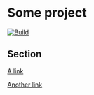 <!-- remark-tight-comments-start -->

# Some project

[![Build][3]][2]

<!-- comment that is removed -->

## Section

[A link][1]

<!-- remark-tight-comments-end -->
<!-- comment that is removed -->

[Another link][1]

[1]: https://example.com
[2]: https://github.com/remarkjs/remark-defsplit/actions
[3]: https://github.com/remarkjs/remark-defsplit/workflows/main/badge.svg
